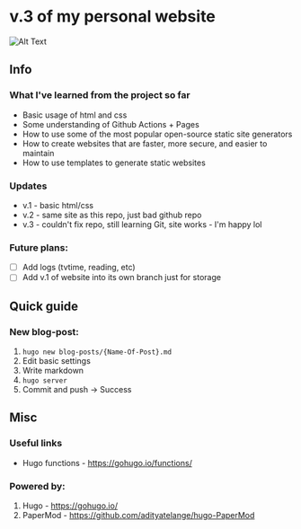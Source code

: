 # v.3 of my personal website

![Alt Text](https://media4.giphy.com/media/vvbGMpbhZMcHSsD50w/giphy.gif?cid=ecf05e47qcz9h0plmj7zmn71kelzs4h6nj47bb1qmu0r1uvm&rid=giphy.gif&ct=g)

## Info

### What I've learned from the project so far

- Basic usage of html and css
- Some understanding of Github Actions + Pages
- How to use some of the most popular open-source static site generators
- How to create websites that are faster, more secure, and easier to maintain
- How to use templates to generate static websites

### Updates

- v.1 - basic html/css
- v.2 - same site as this repo, just bad github repo
- v.3 - couldn't fix repo, still learning Git, site works - I'm happy lol

### Future plans:

- [ ] Add logs (tvtime, reading, etc)
- [ ] Add v.1 of website into its own branch just for storage

## Quick guide

### New blog-post:

1. `hugo new blog-posts/{Name-Of-Post}.md`
2. Edit basic settings
3. Write markdown
4. `hugo server`
5. Commit and push -> Success

## Misc

### Useful links

- Hugo functions - https://gohugo.io/functions/

### Powered by:

1. Hugo - https://gohugo.io/
2. PaperMod - https://github.com/adityatelange/hugo-PaperMod

